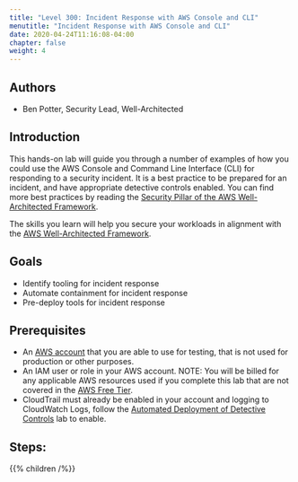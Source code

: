 ```yaml
---
title: "Level 300: Incident Response with AWS Console and CLI"
menutitle: "Incident Response with AWS Console and CLI"
date: 2020-04-24T11:16:08-04:00
chapter: false
weight: 4
---
```


## Authors

* Ben Potter, Security Lead, Well-Architected

## Introduction

This hands-on lab will guide you through a number of examples of how you could use the AWS Console and Command Line Interface (CLI) for responding to a security incident. It is a best practice to be prepared for an incident, and have appropriate detective controls enabled. You can find more best practices by reading the [Security Pillar of the AWS Well-Architected Framework](https://wa.aws.amazon.com/wat.pillar.security.en.html).

The skills you learn will help you secure your workloads in alignment with the [AWS Well-Architected Framework](https://aws.amazon.com/architecture/well-architected/).

## Goals

* Identify tooling for incident response
* Automate containment for incident response
* Pre-deploy tools for incident response

## Prerequisites

* An [AWS account](https://portal.aws.amazon.com/gp/aws/developer/registration/index.html) that you are able to use for testing, that is not used for production or other purposes.
* An IAM user or role in your AWS account.
NOTE: You will be billed for any applicable AWS resources used if you complete this lab that are not covered in the [AWS Free Tier](https://aws.amazon.com/free/).
* CloudTrail must already be enabled in your account and logging to CloudWatch Logs, follow the [Automated Deployment of Detective Controls](../../200_Labs/200_Automated_Deployment_of_Detective_Controls/) lab to enable.

## Steps:
{{% children /%}}
